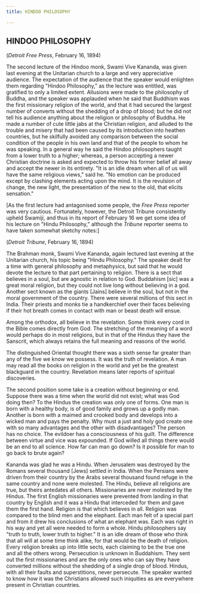 ```yaml
---
title: HINDOO PHILOSOPHY

---
```





  

## HINDOO PHILOSOPHY

(*Detroit Free Press*, February 16, 1894)

The second lecture of the Hindoo monk, Swami Vive Kananda, was given
last evening at the Unitarian church to a large and very appreciative
audience. The expectation of the audience that the speaker would
enlighten them regarding "Hindoo Philosophy," as the lecture was
entitled, was gratified to only a limited extent. Allusions were made to
the philosophy of Buddha, and the speaker was applauded when he said
that Buddhism was the first missionary religion of the world, and that
it had secured the largest number of converts without the shedding of a
drop of blood; but he did not tell his audience anything about the
religion or philosophy of Buddha. He made a number of cute little jabs
at the Christian religion, and alluded to the trouble and misery that
had been caused by its introduction into heathen countries, but he
skilfully avoided any comparison between the social condition of the
people in his own land and that of the people to whom he was speaking.
In a general way he said the Hindoo philosophers taught from a lower
truth to a higher; whereas, a person accepting a newer Christian
doctrine is asked and expected to throw his former belief all away and
accept the newer in its entirety. "It is an idle dream when all of us
will have the same religious views," said he. "No emotion can be
produced except by clashing elements acting upon the mind. It is the
revulsion of change, the new light, the presentation of the new to the
old, that elicits sensation."

\[As the first lecture had antagonised some people, the *Free Press*
reporter was very cautious. Fortunately, however, the Detroit Tribune
consistently upheld Swamiji, and thus in its report of February 16 we
get some idea of his lecture on "Hindu Philosophy," although the
*Tribune* reporter seems to have taken somewhat sketchy notes:\]

(*Detroit Tribune*, February 16, 1894)

The Brahman monk, Swami Vive Kananda, again lectured last evening at the
Unitarian church, his topic being "Hindu Philosophy." The speaker dealt
for a time with general philosophy and metaphysics, but said that he
would devote the lecture to that part pertaining to religion. There is a
sect that believes in a soul, but are agnostic in relation to God.
Buddahism \[sic\] was a great moral religion, but they could not live
long without believing in a god. Another sect known as the giants
\[Jains\] believe in the soul, but not in the moral government of the
country. There were several millions of this sect in India. Their
priests and monks tie a handkerchief over their faces believing if their
hot breath comes in contact with man or beast death will ensue.

Among the orthodox, all believe in the revelation. Some think every cord
in the Bible comes directly from God. The stretching of the meaning of a
word would perhaps do in most religions, but in that of the Hindus they
have the Sanscrit, which always retains the full meaning and reasons of
the world.

The distinguished Oriental thought there was a sixth sense far greater
than any of the five we know we possess. It was the truth of revelation.
A man may read all the books on religion in the world and yet be the
greatest blackguard in the country. Revelation means later reports of
spiritual discoveries.

The second position some take is a creation without beginning or end.
Suppose there was a time when the world did not exist; what was God
doing then? To the Hindus the creation was only one of forms. One man is
born with a healthy body, is of good family and grows up a godly man.
Another is born with a maimed and crooked body and develops into a
wicked man and pays the penalty. Why must a just and holy god create one
with so many advantages and the other with disadvantages? The person has
no choice. The evildoer has a consciousness of his guilt. The difference
between virtue and vice was expounded. If God willed all things there
would be an end to all science. How far can man go down? Is it possible
for man to go back to brute again?

Kananda was glad he was a Hindu. When Jerusalem was destroyed by the
Romans several thousand \[Jews\] settled in India. When the Persians
were driven from their country by the Arabs several thousand found
refuge in the same country and none were molested. The Hindu, believe
all religions are true, but theirs antedates all others. Missionaries
are never molested by the Hindus. The first English missionaries were
prevented from landing in that country by English and it was a Hindu
that interceded for them and gave them the first hand. Religion is that
which believes in all. Religion was compared to the blind men and the
elephant. Each man felt of a special part and from it drew his
conclusions of what an elephant was. Each was right in his way and yet
all were needed to form a whole. Hindu philosophers say "truth to truth,
lower truth to higher." It is an idle dream of those who think that all
will at some time think alike, for that would be the death of religion.
Every religion breaks up into little sects, each claiming to be the true
one and all the others wrong. Persecution is unknown in Buddahism. They
sent out the first missionaries and are the only ones who can say they
have converted millions without the shedding of a single drop of blood.
Hindus, with all their faults and superstitions, never persecute. The
speaker wanted to know how it was the Christians allowed such iniquities
as are everywhere present in Christian countries.



